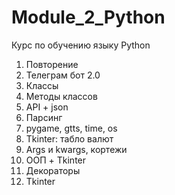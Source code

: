 # Module_2_Python
Курс по обучению языку Python

<ol>
  <li>Повторение</li>
  <li>Телеграм бот 2.0</li>
  <li>Классы</li>
  <li>Методы классов</li>
  <li>API + json</li>
  <li>Парсинг</li>
  <li>pygame, gtts, time, os</li>
  <li>Tkinter: табло валют</li>
  <li>Args и kwargs, кортежи</li>
  <li>ООП + Tkinter</li>
  <li>Декораторы</li>
  <li>Tkinter</li>
</ol>
